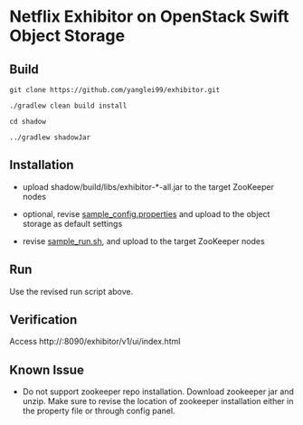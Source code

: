 Netflix Exhibitor on OpenStack Swift Object Storage
================


## Build

	git clone https://github.com/yanglei99/exhibitor.git
	
	./gradlew clean build install
	
	cd shadow
	
	../gradlew shadowJar
	

## Installation

* upload shadow/build/libs/exhibitor-*-all.jar to the target ZooKeeper nodes

* optional, revise [sample_config.properties](sample_config.properties) and upload to the object storage as default settings

* revise [sample_run.sh](sample_run.sh), and upload to the target ZooKeeper nodes


## Run


Use the revised run script above.


## Verification

Access http://<zk node>:8090/exhibitor/v1/ui/index.html
	

## Known Issue

* Do not support zookeeper repo installation. Download zookeeper jar and unzip. Make sure to revise the location of zookeeper installation either in the property file or through config panel. 